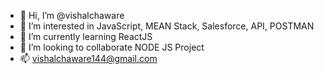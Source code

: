 - 👋 Hi, I’m @vishalchaware
- 👀 I’m interested in JavaScript, MEAN Stack, Salesforce, API, POSTMAN
- 🌱 I’m currently learning ReactJS
- 💞️ I’m looking to collaborate NODE JS Project
- 📫 vishalchaware144@gmail.com

<!---
vishalchaware/vishalchaware is a ✨ special ✨ repository because its `README.md` (this file) appears on your GitHub profile.
You can click the Preview link to take a look at your changes.
--->
